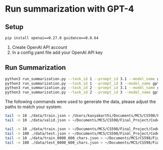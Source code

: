 # Run summarization with GPT-4 

## Setup 

```bash
pip install openai==0.27.0 guidance==0.0.64
```

1. Create OpenAI API account
2. In a config.yaml file add your OpenAI API key

## Run Summarization 

```bash
python3 run_summarization.py --task_id 1 --prompt_id 3.1 --model_name gpt-4.1 --n_shot 0 --verbose
python3 run_summarization.py --task_id 1 --prompt_id 3 --model_name gpt-4.1 --n_shot 2 --verbose
python3 run_summarization.py --task_id 2 --prompt_id 3.1 --model_name gpt-4.1 --n_shot 0 --verbose
python3 run_summarization.py --task_id 2 --prompt_id 3 --model_name gpt-4.1 --n_shot 5 --verbose
```


The following commands were used to generate the data, please adjust the paths to match your system:

```bash
tail -n 10 ./data/train.json > /Users/kavyakarthi/Documents/MCS/CS598/Final_Project/Code/final_proj/gpt-4/summarization_data/prompt_train.json
tail -n 10 ./data/valid.json > ~/Documents/MCS/CS598/Final_Project/Code/final_proj/gpt-4/summarization_data/prompt_valid.json

tail -n 10 ./data/train.json > ~/Documents/MCS/CS598/Final_Project/Code/final_proj/gpt-4/summarization_data/exp_1_in-context.json
tail -n 100 ./data/test.json > ~/Documents/MCS/CS598/Final_Project/Code/final_proj/gpt-4/summarization_data/exp_1_test.json
tail -n 10 ./data/train_8000_600_chars.json > ~/Documents/MCS/CS598/Final_Project/Code/final_proj/gpt-4/summarization_data/exp_2_in-context.json
tail -n 100 ./data/test_8000_600_chars.json > ~/Documents/MCS/CS598/Final_Project/Code/final_proj/gpt-4/summarization_data/exp_2_test.json
```